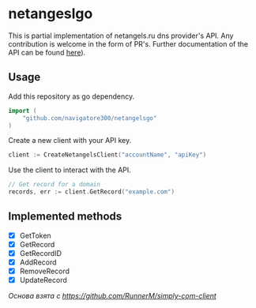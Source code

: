 # netangeslgo

This is partial implementation of netangels.ru dns provider's API. Any contribution is welcome in the 
form of PR's. Further documentation of the API can be found [here](https://api.netangels.ru/modules/gateway_api.api.dns.records/)).

## Usage 
Add this repository as go dependency.

``` go
import (
	"github.com/navigatore300/netangelsgo"
)
```
Create a new client with your API key.
``` go
client := CreateNetangelsClient("accountName", "apiKey")
```
Use the client to interact with the API.
``` go
// Get record for a domain
records, err := client.GetRecord("example.com")
```

## Implemented methods
- [x] GetToken
- [x] GetRecord
- [x] GetRecordID
- [x] AddRecord
- [x] RemoveRecord
- [x] UpdateRecord

*Основа взята с https://github.com/RunnerM/simply-com-client*
